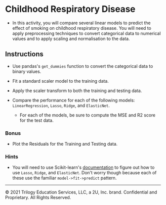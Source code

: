 # Childhood Respiratory Disease

* In this activity, you will compare several linear models to predict the effect of smoking on childhood respiratory disease. You will need to apply preprocessing techniques to convert categorical data to numerical values and to apply scaling and normalisation to the data.

## Instructions

* Use pandas's `get_dummies` function to convert the categorical data to binary values.

* Fit a standard scaler model to the training data.

* Apply the scaler transform to both the training and testing data.

* Compare the performance for each of the following models: `LinearRegression`, `Lasso`, `Ridge`, and `ElasticNet`.

  * For each of the models, be sure to compute the MSE and R2 score for the test data.

### Bonus

* Plot the Residuals for the Training and Testing data.

### Hints

* You will need to use Scikit-learn's [documentation](http://scikit-learn.org/stable/modules/linear_model.html) to figure out how to use `Lasso`, `Ridge`, and `ElasticNet`. Don't worry though because each of these use the familiar `model->fit->predict` pattern.

- - -

© 2021 Trilogy Education Services, LLC, a 2U, Inc. brand. Confidential and Proprietary. All Rights Reserved.
